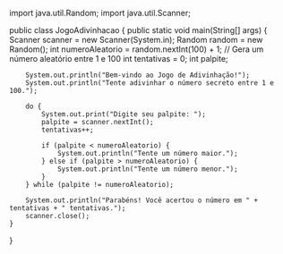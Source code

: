 import java.util.Random;
import java.util.Scanner;

public class JogoAdivinhacao {
    public static void main(String[] args) {
        Scanner scanner = new Scanner(System.in);
        Random random = new Random();
        int numeroAleatorio = random.nextInt(100) + 1; // Gera um número aleatório entre 1 e 100
        int tentativas = 0;
        int palpite;

        System.out.println("Bem-vindo ao Jogo de Adivinhação!");
        System.out.println("Tente adivinhar o número secreto entre 1 e 100.");

        do {
            System.out.print("Digite seu palpite: ");
            palpite = scanner.nextInt();
            tentativas++;

            if (palpite < numeroAleatorio) {
                System.out.println("Tente um número maior.");
            } else if (palpite > numeroAleatorio) {
                System.out.println("Tente um número menor.");
            }
        } while (palpite != numeroAleatorio);

        System.out.println("Parabéns! Você acertou o número em " + tentativas + " tentativas.");
        scanner.close();
    }
}

